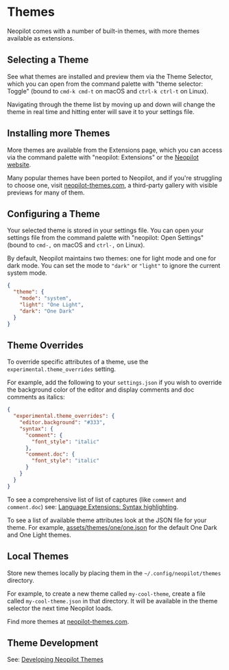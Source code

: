 # Themes

Neopilot comes with a number of built-in themes, with more themes available as extensions.

## Selecting a Theme

See what themes are installed and preview them via the Theme Selector, which you can open from the command palette with "theme selector: Toggle" (bound to `cmd-k cmd-t` on macOS and `ctrl-k ctrl-t` on Linux).

Navigating through the theme list by moving up and down will change the theme in real time and hitting enter will save it to your settings file.

## Installing more Themes

More themes are available from the Extensions page, which you can access via the command palette with "neopilot: Extensions" or the [Neopilot website](https://neopilot.dev/extensions).

Many popular themes have been ported to Neopilot, and if you're struggling to choose one, visit [neopilot-themes.com](https://neopilot-themes.com), a third-party gallery with visible previews for many of them.

## Configuring a Theme

Your selected theme is stored in your settings file. You can open your settings file from the command palette with "neopilot: Open Settings" (bound to `cmd-,` on macOS and `ctrl-,` on Linux).

By default, Neopilot maintains two themes: one for light mode and one for dark mode. You can set the mode to `"dark"` or `"light"` to ignore the current system mode.

```json
{
  "theme": {
    "mode": "system",
    "light": "One Light",
    "dark": "One Dark"
  }
}
```

## Theme Overrides

To override specific attributes of a theme, use the `experimental.theme_overrides` setting.

For example, add the following to your `settings.json` if you wish to override the background color of the editor and display comments and doc comments as italics:

```json
{
  "experimental.theme_overrides": {
    "editor.background": "#333",
    "syntax": {
      "comment": {
        "font_style": "italic"
      },
      "comment.doc": {
        "font_style": "italic"
      }
    }
  }
}
```

To see a comprehensive list of list of captures (like `comment` and `comment.doc`) see: [Language Extensions: Syntax highlighting](./extensions/languages.md#syntax-highlighting).

To see a list of available theme attributes look at the JSON file for your theme. For example, [assets/themes/one/one.json](https://github.com/khulnasoft-lab/neopilot/blob/main/assets/themes/one/one.json) for the default One Dark and One Light themes.

## Local Themes

Store new themes locally by placing them in the `~/.config/neopilot/themes` directory.

For example, to create a new theme called `my-cool-theme`, create a file called `my-cool-theme.json` in that directory. It will be available in the theme selector the next time Neopilot loads.

Find more themes at [neopilot-themes.com](https://neopilot-themes.com).

## Theme Development

See: [Developing Neopilot Themes](./extensions/themes.md)
